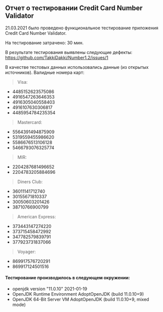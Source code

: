 ## Отчет о тестировании Credit Card Number Validator

21.03.2021 было проведено функциональное тестирование приложения Credit Card Number Validator.

На тестирование затрачено: 30 мин.

В результате тестирования выявлены следующие дефекты:
https://github.com/TakkiDakki/Number1.2/issues/1

В качестве тестовых данных использовались данные (из открытых источников).
Валидные номера карт:

> Visa:
* 4485152623575086 
* 4916547263646353
* 4916305040558403
* 4916107630306817
* 4485954784235354

> Mastercard:
* 5564391494875909
* 5319559455986620
* 5586676513106128
* 5466793076325774

> MIR:
* 2204287681496652
* 2204783205884696


> Diners Club:
* 36011141712740
* 30155671810337
* 30050603201426
* 38710766900799

> American Express:
* 373443147274220
* 373715458472992
* 347782579839791
* 377923731837066


> Voyager:
* 869917576720291
* 869917124501516

#### Тестирование производилось в следующем окружении:

* openjdk version "11.0.10" 2021-01-19
* OpenJDK Runtime Environment AdoptOpenJDK (build 11.0.10+9)
* OpenJDK 64-Bit Server VM AdoptOpenJDK (build 11.0.10+9, mixed mode)
